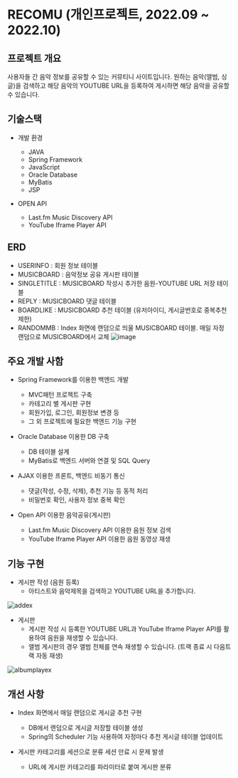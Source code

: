# RECOMU (개인프로젝트, 2022.09 ~ 2022.10)

## 프로젝트 개요
사용자들 간 음악 정보를 공유할 수 있는 커뮤티니 사이트입니다. 원하는 음악(앨범, 싱글)을 검색하고 해당 음악의 YOUTUBE URL을 등록하여 게시하면 해당 음악을 공유할 수 있습니다. 

## 기술스택
* 개발 환경
  * JAVA
  * Spring Framework
  * JavaScript
  * Oracle Database
  * MyBatis
  * JSP
  
* OPEN API
  * Last.fm Music Discovery API
  * YouTube Iframe Player API

## ERD
* USERINFO : 회원 정보 테이블
* MUSICBOARD : 음악정보 공유 게시판 테이블
* SINGLETITLE : MUSICBOARD 작성시 추가한 음원-YOUTUBE URL 저장 테이블
* REPLY : MUSICBOARD 댓글 테이블
* BOARDLIKE : MUSICBOARD 추천 테이블 (유저아이디, 게시글번호로 중복추천제한)
* RANDOMMB : Index 화면에 랜덤으로 띄울 MUSICBOARD 테이블. 매일 자정 랜덤으로 MUSICBOARD에서 교체
![image](https://user-images.githubusercontent.com/105340836/197390867-4039bba7-8c85-47d4-a2ac-a273eb44223e.png)

## 주요 개발 사함
* Spring Framework를 이용한 백엔드 개발
  * MVC패턴 프로젝트 구축
  * 카테고리 별 게시판 구현
  * 회원가입, 로그인, 회원정보 변경 등 
  * 그 외 프로젝트에 필요한 백엔드 기능 구현
  
* Oracle Database 이용한 DB 구축
  * DB 테이블 설계
  * MyBatis로 백엔드 서버와 연결 및 SQL Query 
  
* AJAX 이용한 프론트, 백엔드 비동기 통신
  * 댓글(작성, 수정, 삭제), 추천 기능 등 동적 처리
  * 비밀번호 확인, 사용자 정보 중복 확인

* Open API 이용한 음악공유(게시판)
  * Last.fm Music Discovery API 이용한 음원 정보 검색
  * YouTube Iframe Player API 이용한 음원 동영상 재생

## 기능 구현
* 게시판 작성 (음원 등록)
  * 아티스트와 음악제목을 검색하고 YOUTUBE URL을 추가합니다.

![addex](https://user-images.githubusercontent.com/105340836/197394642-5d45e98f-8d06-4aa1-aa69-052581656f5f.gif)

* 게시판
  * 게시판 작성 시 등록한 YOUTUBE URL과 YouTube Iframe Player API를 활용하여 음원을 재생할 수 있습니다.
  * 앨범 게시판의 경우 앨범 전체를 연속 재생할 수 있습니다. (트랙 종료 시 다음트랙 자동 재생)

![albumplayex](https://user-images.githubusercontent.com/105340836/197396080-1633a66d-a607-4fa4-aea6-bc3cf0e96711.gif)

## 개선 사항
* Index 화면에서 매일 랜덤으로 게시글 추천 구현
  * DB에서 랜덤으로 게시글 저장할 테이블 생성
  * Spring의 Scheduler 기능 사용하여 자정마다 추천 게시글 테이블 업데이트

* 게시판 카테고리를 세션으로 분류 세션 만료 시 문제 발생
  * URL에 게시판 카테고리를 파라미터로 붙여 게시판 분류



